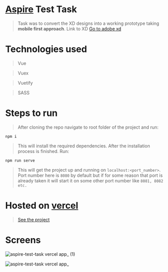 # [Aspire](https://www.aspireapp.com) Test Task

> Task was to convert the XD designs into a working prototype taking **mobile first approach**. 
> Link to XD [Go to adobe xd](https://xd.adobe.com/view/80c753f2-db2f-4dfc-b6c2-ce39a4c787f0-d594/specs/)

# Technologies used

> Vue

> Vuex

> Vuetify

> SASS

# Steps to run 

> After cloning the repo navigate to root folder of the project and run:

```
npm i 
```
> This will install the required dependencies. After the installation process is finished. Run:

```
npm run serve
```

> This will get the project up and running on `localhost:<port_number>`. Port number here is `8080` by default but if for some reason that port is already taken it will start it on some other port number like `8081, 8082 etc.`

# Hosted on [vercel](https://www.vercel.com)

> [See the project](https://aspire-test-task.vercel.app/)

# Screens

![aspire-test-task vercel app_ (1)](https://user-images.githubusercontent.com/36547363/158013289-d6d2b656-1ea4-48e6-8f9b-c0fba48bbc63.png)

![aspire-test-task vercel app_](https://user-images.githubusercontent.com/36547363/158013302-ad3d54b5-7252-4014-96cd-30f451dabd02.png)



